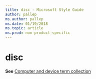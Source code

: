 ```yaml
---
title: disc - Microsoft Style Guide
author: pallep
ms.author: pallep
ms.date: 01/19/2018
ms.topic: article
ms.prod: non-product-specific
---
```


# disc

**See** [Computer and device term collection](/style-guide/a-z-word-list-term-collections/term-collections/computer-device-terms)
